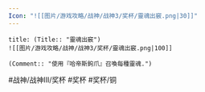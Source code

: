 ```yaml
---
Icon: "![[图片/游戏攻略/战神/战神3/奖杯/靈魂出竅.png|30]]"
---
```

```ad-common-bronze-trophy
title: (Title:: "靈魂出竅")
![[图片/游戏攻略/战神/战神3/奖杯/靈魂出竅.png|100]]

(Comment:: "使用『哈帝斯鉤爪』召喚每種靈魂.")
```

#战神/战神III/奖杯 #奖杯 #奖杯/铜
